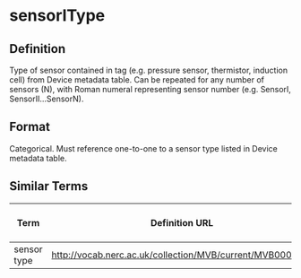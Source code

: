 # sensorIType

## Definition 
Type of sensor contained in tag (e.g. pressure sensor, thermistor, induction cell) from Device metadata table. Can be repeated for any number of sensors (N), with Roman numeral representing sensor number (e.g. SensorI, SensorII...SensorN).

## Format
Categorical. Must reference one-to-one to a sensor type listed in Device metadata table.

## Similar Terms 
|Term|Definition URL|Source Vocabulary Publisher/Creator|
|----|----------|-----------------|
|sensor type|http://vocab.nerc.ac.uk/collection/MVB/current/MVB000170/|Movebank|

 

